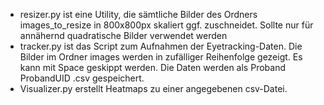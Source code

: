  - resizer.py ist eine Utility, die sämtliche Bilder des Ordners images_to_resize in 800x800px skaliert ggf. zuschneidet. Sollte nur für annähernd quadratische Bilder verwendet werden
 - tracker.py ist das Script zum Aufnahmen der Eyetracking-Daten.
Die Bilder im Ordner images werden in zufälliger Reihenfolge gezeigt.
Es kann mit Space geskippt werden.
Die Daten werden als Proband ProbandUID .csv gespeichert.
- Visualizer.py erstellt Heatmaps zu einer angegebenen csv-Datei.

